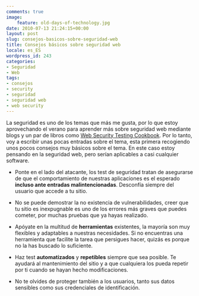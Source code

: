 ```yaml
---
comments: true
image:
    feature: old-days-of-technology.jpg
date: 2010-07-13 21:24:15+00:00
layout: post
slug: consejos-basicos-sobre-seguridad-web
title: Consejos básicos sobre seguridad web
locale: es_ES
wordpress_id: 243
categories:
- Seguridad
- Web
tags:
- consejos
- security
- seguridad
- seguridad web
- web security
---
```


La seguridad es uno de los temas que más me gusta, por lo que estoy aprovechando el verano para aprender más sobre seguridad web mediante blogs y un par de libros como [Web Security Testing Cookbook](http://lopezpino.es/2010/07/13/web-security-testing-cookbook/). Por lo tanto, voy a escribir unas pocas entradas sobre el tema, esta primera recogiendo unos pocos consejos muy básicos sobre el tema. En este caso estoy pensando en la seguridad web, pero serían aplicables a casi cualquier software.



	
  * Ponte en el lado del atacante, los test de seguridad tratan de asegurarse de que el comportamiento de nuestras aplicaciones es el esperado **incluso ante entradas malintencionadas**. Desconfía siempre del usuario que accede a tu sitio.

	
  * No se puede demostrar la no existencia de vulnerabilidades, creer que tu  sitio es inexpugnable es uno de los errores más graves que puedes  cometer, por muchas pruebas que ya hayas realizado.

	
  * Apóyate en la multitud de **herramientas** existentes, la mayoría son muy flexibles y adaptables a nuestras necesidades. Si no encuentras una herramienta que facilite la tarea que persigues hacer, quizás es porque no la has buscado lo suficiente.

	
  * Haz test **automatizados** y **repetibles** siempre que sea  posible. Te ayudará al mantenimiento del sitio y a que cualquiera los pueda repetir por ti cuando se hayan hecho modificaciones.

	
  * No te olvides de proteger también a los usuarios, tanto sus datos sensibles como sus credenciales de identificación.


